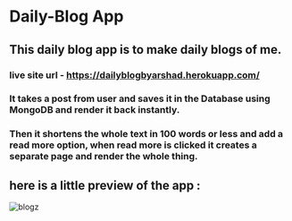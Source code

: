 # Daily-Blog App
## This daily blog app is to make daily blogs of me.
### live site url - https://dailyblogbyarshad.herokuapp.com/

### It takes a post from user and saves it in the Database using MongoDB and render it back instantly.<br>
### Then it shortens the whole text in 100 words or less and add a read more option, when read more is clicked it creates a separate page and render the whole thing.

## here is a little preview of the app :

![blogz](https://user-images.githubusercontent.com/86738490/154106614-508e9739-1244-4ac2-b5cb-0b788e80fb66.png)
